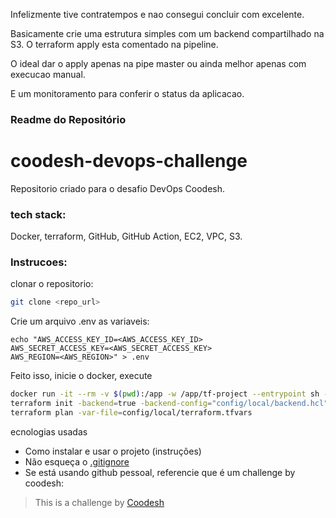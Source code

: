 Infelizmente tive contratempos e nao consegui concluir com excelente.

Basicamente crie uma estrutura simples com um backend compartilhado na S3.
O terraform apply esta comentado na pipeline.

O ideal dar o apply apenas na pipe master ou ainda melhor apenas com execucao manual.

E um monitoramento para conferir o status da aplicacao.


### Readme do Repositório
# coodesh-devops-challenge

Repositorio criado para o desafio DevOps Coodesh.

### tech stack:
Docker, terraform, GitHub, GitHub Action, EC2, VPC, S3.


### Instrucoes:
clonar o repositorio:
```bash
git clone <repo_url>
```

Crie um arquivo .env as variaveis:

```
echo "AWS_ACCESS_KEY_ID=<AWS_ACCESS_KEY_ID>
AWS_SECRET_ACCESS_KEY=<AWS_SECRET_ACCESS_KEY>
AWS_REGION=<AWS_REGION>" > .env
```

Feito isso, inicie o docker, execute 

```bash
docker run -it --rm -v $(pwd):/app -w /app/tf-project --entrypoint sh --env-file $(pwd)/.env hashicorp/terraform
terraform init -backend=true -backend-config="config/local/backend.hcl"
terraform plan -var-file=config/local/terraform.tfvars
```
ecnologias usadas
- Como instalar e usar o projeto (instruções)
- Não esqueça o [.gitignore](https://www.toptal.com/developers/gitignore)
- Se está usando github pessoal, referencie que é um challenge by coodesh:  

>  This is a challenge by [Coodesh](https://coodesh.com/)
